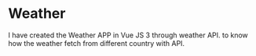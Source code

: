 # Weather
I have created the Weather APP in Vue JS 3 through weather API. to know how the weather fetch from different country with API.

